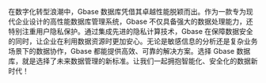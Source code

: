 在数字化转型浪潮中，Gbase 数据库凭借其卓越性能脱颖而出。作为一款专为现代企业设计的高性能数据库管理系统，Gbase 不仅具备强大的数据处理能力，还特别注重用户隐私保护。通过集成先进的隐私计算技术，Gbase 在保障数据安全的同时，让企业在利用数据资源时更加安心。无论是敏感信息的分析还是复杂业务场景下的数据协作，Gbase 都能提供高效、可靠的解决方案。选择 Gbase 数据库，就是选择了未来数据管理的新标准。让我们一起拥抱智能化、安全化的数据新时代！
